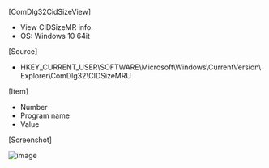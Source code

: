 [ComDlg32CidSizeView]
- View CIDSizeMR info.
- OS: Windows 10 64it

[Source]
- HKEY_CURRENT_USER\SOFTWARE\Microsoft\Windows\CurrentVersion\Explorer\ComDlg32\CIDSizeMRU

[Item]
- Number  
- Program name
- Value

[Screenshot]

![image](https://user-images.githubusercontent.com/69110090/93367289-4596b700-f887-11ea-84db-9daeffef08ab.png)
